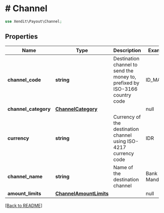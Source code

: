 # # Channel


```php
use Xendit\Payout\Channel;
```

## Properties

Name | Type | Description | Examples | Notes
------------ | ------------- | ------------- | ------------- | ------------- 
**channel_code** | **string** | Destination channel to send the money to, prefixed by ISO-3166 country code | ID_MANDIRI | 
**channel_category** | [**ChannelCategory**](ChannelCategory.md) |  | null | 
**currency** | **string** | Currency of the destination channel using ISO-4217 currency code | IDR | 
**channel_name** | **string** | Name of the destination channel | Bank Mandiri | 
**amount_limits** | [**ChannelAmountLimits**](ChannelAmountLimits.md) |  | null | 

[[Back to README]](../../README.md)
